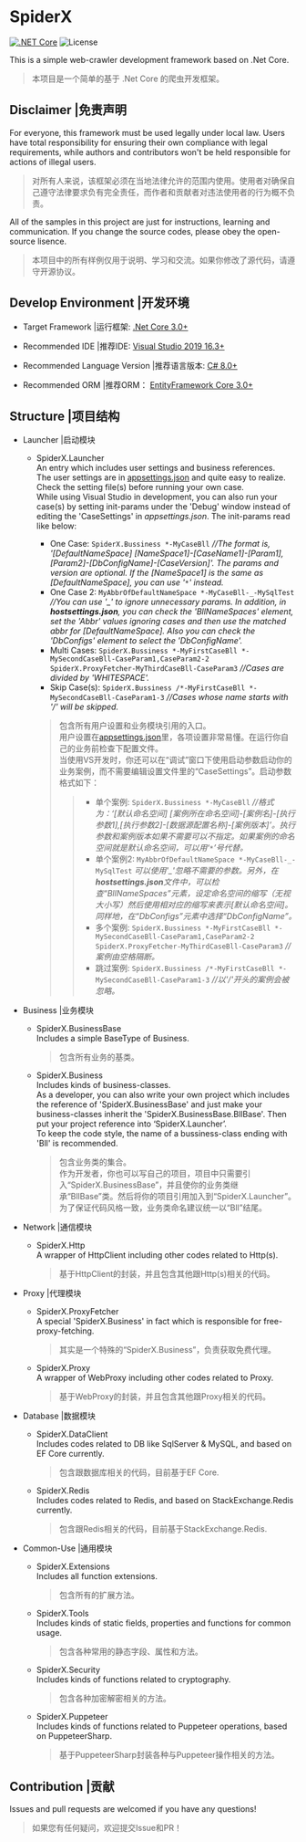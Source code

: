 # SpiderX

[![.NET Core](https://img.shields.io/badge/.NET%20Core-%203.0-brightgreen)][DotNetCoreUrl]
![License](https://img.shields.io/badge/License-GPL--3.0-blue)

[DotNetCoreUrl]: https://dotnet.microsoft.com/download

This is a simple web-crawler development framework based on .Net Core.  
>本项目是一个简单的基于 .Net Core 的爬虫开发框架。

## Disclaimer |免责声明

For everyone, this framework must be used legally under local law. Users have total responsibility for ensuring their own compliance with legal requirements, while authors and contributors won't be held responsible for actions of illegal users.
>对所有人来说，该框架必须在当地法律允许的范围内使用。使用者对确保自己遵守法律要求负有完全责任，而作者和贡献者对违法使用者的行为概不负责。

All of the samples in this project are just for instructions, learning and communication. If you change the source codes, please obey the open-source lisence.
>本项目中的所有样例仅用于说明、学习和交流。如果你修改了源代码，请遵守开源协议。

## Develop Environment |开发环境

- Target Framework |运行框架: [.Net Core 3.0+](https://dotnet.microsoft.com/learn/dotnet/hello-world-tutorial)

- Recommended IDE |推荐IDE: [Visual Studio 2019 16.3+](https://visualstudio.microsoft.com/zh-hans/downloads/)

- Recommended Language Version |推荐语言版本: [C# 8.0+](https://docs.microsoft.com/zh-cn/dotnet/csharp/whats-new/)

- Recommended ORM |推荐ORM： [EntityFramework Core 3.0+](https://docs.microsoft.com/zh-cn/ef/index#pivot=efcore)

## Structure |项目结构

- Launcher |启动模块

  - SpiderX.Launcher  
    An entry which includes user settings and business references.  
    The user settings are in [appsettings.json](https://github.com/LeaFrock/SpiderX/blob/master/SpiderX.Launcher/AppSettings/appsettings.json) and quite easy to realize. Check the setting file(s) before running your own case.  
    While using Visual Studio in development, you can also run your case(s) by setting init-params under the 'Debug' window instead of editing the 'CaseSettings' in *appsettings.json*. The init-params read like below:

    - One Case: `SpiderX.Bussiness *-MyCaseBll` *//The format is, '[DefaultNameSpace] [NameSpace1]-[CaseName1]-[Param1],[Param2]-[DbConfigName]-[CaseVersion]'. The params and version are optional. If the [NameSpace1] is the same as [DefaultNameSpace], you can use '`*`' instead.*
    - One Case 2: `MyAbbrOfDefaultNameSpace *-MyCaseBll-_-MySqlTest` *//You can use '_' to ignore unnecessary params. In addition, in **hostsettings.json**, you can check the 'BllNameSpaces' element, set the 'Abbr' values ignoring cases and then use the matched abbr for [DefaultNameSpace]. Also you can check the 'DbConfigs' element to select the 'DbConfigName'.*
    - Multi Cases: `SpiderX.Bussiness *-MyFirstCaseBll *-MySecondCaseBll-CaseParam1,CaseParam2-2 SpiderX.ProxyFetcher-MyThirdCaseBll-CaseParam3` *//Cases are divided by 'WHITESPACE'.*
    - Skip Case(s): `SpiderX.Bussiness /*-MyFirstCaseBll *-MySecondCaseBll-CaseParam1-3` *//Cases whose name starts with '/' will be skipped.*

    >包含所有用户设置和业务模块引用的入口。  
    >用户设置在[appsettings.json](https://github.com/LeaFrock/SpiderX/blob/master/SpiderX.Launcher/AppSettings/appsettings.json)里，各项设置非常易懂。在运行你自己的业务前检查下配置文件。  
    >当使用VS开发时，你还可以在“调试”窗口下使用启动参数启动你的业务案例，而不需要编辑设置文件里的“CaseSettings”。启动参数格式如下：
    >>- 单个案例: `SpiderX.Bussiness *-MyCaseBll` *//格式为：‘[默认命名空间] [案例所在命名空间]-[案例名]-[执行参数1],[执行参数2]-[数据源配置名称]-[案例版本]’。执行参数和案例版本如果不需要可以不指定。如果案例的命名空间就是默认命名空间，可以用‘`*`’号代替。*
    >>- 单个案例2: `MyAbbrOfDefaultNameSpace *-MyCaseBll-_-MySqlTest` *可以使用'_'忽略不需要的参数。另外，在**hostsettings.json**文件中，可以检查“BllNameSpaces”元素，设定命名空间的缩写（无视大小写）然后使用相对应的缩写来表示[默认命名空间]。同样地，在“DbConfigs”元素中选择“DbConfigName”。*
    >>- 多个案例: `SpiderX.Bussiness *-MyFirstCaseBll *-MySecondCaseBll-CaseParam1,CaseParam2-2 SpiderX.ProxyFetcher-MyThirdCaseBll-CaseParam3` *//案例由空格隔断。*
    >>- 跳过案例: `SpiderX.Bussiness /*-MyFirstCaseBll *-MySecondCaseBll-CaseParam1-3` *//以'/'开头的案例会被忽略。*

- Business |业务模块

  - SpiderX.BusinessBase  
    Includes a simple BaseType of Business.
    >包含所有业务的基类。

  - SpiderX.Business  
    Includes kinds of business-classes.  
    As a developer, you can also write your own project which includes the reference of 'SpiderX.BusinessBase' and just make your business-classes inherit the 'SpiderX.BusinessBase.BllBase'. Then put your project reference into ‘SpiderX.Launcher’.  
    To keep the code style, the name of a bussiness-class ending with 'Bll' is recommended.
    >包含业务类的集合。  
    >作为开发者，你也可以写自己的项目，项目中只需要引入“SpiderX.BusinessBase”，并且使你的业务类继承“BllBase”类。然后将你的项目引用加入到“SpiderX.Launcher”。  
    >为了保证代码风格一致，业务类命名建议统一以“Bll”结尾。

- Network |通信模块

  - SpiderX.Http  
    A wrapper of HttpClient including other codes related to Http(s).
    >基于HttpClient的封装，并且包含其他跟Http(s)相关的代码。

- Proxy |代理模块

  - SpiderX.ProxyFetcher  
    A special 'SpiderX.Business' in fact which is responsible for free-proxy-fetching.
    >其实是一个特殊的“SpiderX.Business”，负责获取免费代理。

  - SpiderX.Proxy  
    A wrapper of WebProxy including other codes related to Proxy.
    >基于WebProxy的封装，并且包含其他跟Proxy相关的代码。

- Database |数据模块

  - SpiderX.DataClient  
    Includes codes related to DB like SqlServer & MySQL, and based on EF Core currently.
    >包含跟数据库相关的代码，目前基于EF Core.

  - SpiderX.Redis  
    Includes codes related to Redis, and based on StackExchange.Redis currently.
    >包含跟Redis相关的代码，目前基于StackExchange.Redis.

- Common-Use |通用模块

  - SpiderX.Extensions  
    Includes all function extensions.
    >包含所有的扩展方法。

  - SpiderX.Tools  
    Includes kinds of static fields, properties and functions for common usage.
    >包含各种常用的静态字段、属性和方法。

  - SpiderX.Security  
    Includes kinds of functions related to cryptography.
    >包含各种加密解密相关的方法。

  - SpiderX.Puppeteer  
    Includes kinds of functions related to Puppeteer operations, based on PuppeteerSharp.
    >基于PuppeteerSharp封装各种与Puppeteer操作相关的方法。

## Contribution |贡献

Issues and pull requests are welcomed if you have any questions!
>如果您有任何疑问，欢迎提交Issue和PR！
